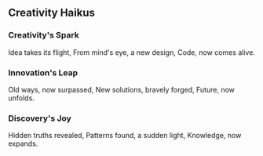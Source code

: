 ## Creativity Haikus

### Creativity's Spark
Idea takes its flight,
From mind's eye, a new design,
Code, now comes alive.

### Innovation's Leap
Old ways, now surpassed,
New solutions, bravely forged,
Future, now unfolds.

### Discovery's Joy
Hidden truths revealed,
Patterns found, a sudden light,
Knowledge, now expands.
